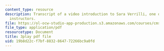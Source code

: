 ```yaml
---
content_type: resource
description: Transcript of a video introduction to Sara Verrilli, one of the course
  instructors.
file: https://ol-ocw-studio-app-production.s3.amazonaws.com/courses/cms-611j-creating-video-games-fall-2014/19b8d22cf7bf8832864772266bc9a0fd_bhk8Wtgpb1w.pdf
file_type: application/pdf
resourcetype: Document
title: 3play pdf file
uid: 19b8d22c-f7bf-8832-8647-72266bc9a0fd
---
```

